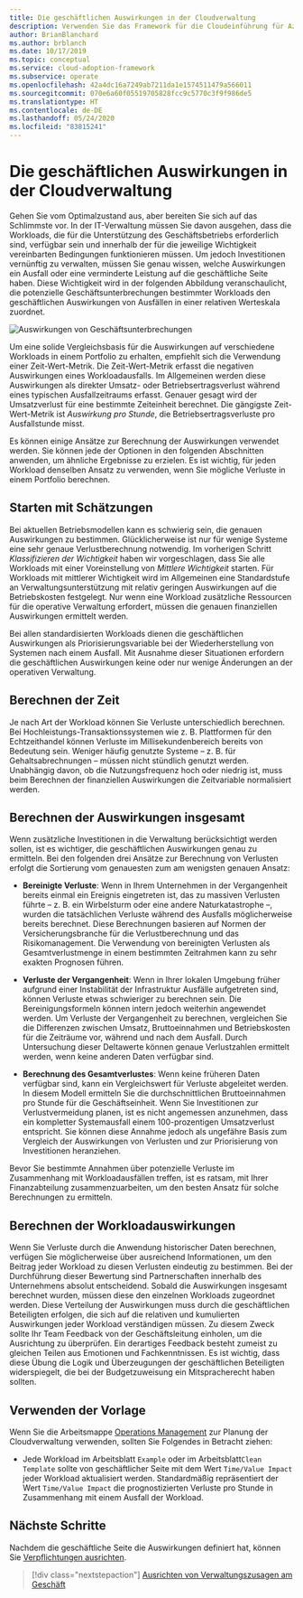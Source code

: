 ```yaml
---
title: Die geschäftlichen Auswirkungen in der Cloudverwaltung
description: Verwenden Sie das Framework für die Cloudeinführung für Azure, um zu erfahren, wie Sie die Auswirkungen ermitteln, die Ausfälle oder Leistungsbeeinträchtigungen auf Ihr Unternehmen haben können, und wie Sie sich damit vertraut machen können.
author: BrianBlanchard
ms.author: brblanch
ms.date: 10/17/2019
ms.topic: conceptual
ms.service: cloud-adoption-framework
ms.subservice: operate
ms.openlocfilehash: 42a4dc16a7249ab7211da1e1574511479a566011
ms.sourcegitcommit: 070e6a60f05519705828fcc9c5770c3f9f986de5
ms.translationtype: HT
ms.contentlocale: de-DE
ms.lasthandoff: 05/24/2020
ms.locfileid: "83815241"
---
```

# <a name="business-impact-in-cloud-management"></a>Die geschäftlichen Auswirkungen in der Cloudverwaltung

Gehen Sie vom Optimalzustand aus, aber bereiten Sie sich auf das Schlimmste vor. In der IT-Verwaltung müssen Sie davon ausgehen, dass die Workloads, die für die Unterstützung des Geschäftsbetriebs erforderlich sind, verfügbar sein und innerhalb der für die jeweilige Wichtigkeit vereinbarten Bedingungen funktionieren müssen. Um jedoch Investitionen vernünftig zu verwalten, müssen Sie genau wissen, welche Auswirkungen ein Ausfall oder eine verminderte Leistung auf die geschäftliche Seite haben. Diese Wichtigkeit wird in der folgenden Abbildung veranschaulicht, die potenzielle Geschäftsunterbrechungen bestimmter Workloads den geschäftlichen Auswirkungen von Ausfällen in einer relativen Werteskala zuordnet.

![Auswirkungen von Geschäftsunterbrechungen](../../_images/manage/time-value-impact.png)

Um eine solide Vergleichsbasis für die Auswirkungen auf verschiedene Workloads in einem Portfolio zu erhalten, empfiehlt sich die Verwendung einer Zeit-Wert-Metrik. Die Zeit-Wert-Metrik erfasst die negativen Auswirkungen eines Workloadausfalls. Im Allgemeinen werden diese Auswirkungen als direkter Umsatz- oder Betriebsertragsverlust während eines typischen Ausfallzeitraums erfasst. Genauer gesagt wird der Umsatzverlust für eine bestimmte Zeiteinheit berechnet. Die gängigste Zeit-Wert-Metrik ist _Auswirkung pro Stunde_, die Betriebsertragsverluste pro Ausfallstunde misst.

Es können einige Ansätze zur Berechnung der Auswirkungen verwendet werden. Sie können jede der Optionen in den folgenden Abschnitten anwenden, um ähnliche Ergebnisse zu erzielen. Es ist wichtig, für jeden Workload denselben Ansatz zu verwenden, wenn Sie mögliche Verluste in einem Portfolio berechnen.

## <a name="start-with-estimates"></a>Starten mit Schätzungen

Bei aktuellen Betriebsmodellen kann es schwierig sein, die genauen Auswirkungen zu bestimmen. Glücklicherweise ist nur für wenige Systeme eine sehr genaue Verlustberechnung notwendig. Im vorherigen Schritt _Klassifizieren der Wichtigkeit_ haben wir vorgeschlagen, dass Sie alle Workloads mit einer Voreinstellung von _Mittlere Wichtigkeit_ starten. Für Workloads mit mittlerer Wichtigkeit wird im Allgemeinen eine Standardstufe an Verwaltungsunterstützung mit relativ geringen Auswirkungen auf die Betriebskosten festgelegt. Nur wenn eine Workload zusätzliche Ressourcen für die operative Verwaltung erfordert, müssen die genauen finanziellen Auswirkungen ermittelt werden.

Bei allen standardisierten Workloads dienen die geschäftlichen Auswirkungen als Priorisierungsvariable bei der Wiederherstellung von Systemen nach einem Ausfall. Mit Ausnahme dieser Situationen erfordern die geschäftlichen Auswirkungen keine oder nur wenige Änderungen an der operativen Verwaltung.

## <a name="calculate-time"></a>Berechnen der Zeit

Je nach Art der Workload können Sie Verluste unterschiedlich berechnen. Bei Hochleistungs-Transaktionssystemen wie z. B. Plattformen für den Echtzeithandel können Verluste im Millisekundenbereich bereits von Bedeutung sein. Weniger häufig genutzte Systeme – z. B. für Gehaltsabrechnungen – müssen nicht stündlich genutzt werden. Unabhängig davon, ob die Nutzungsfrequenz hoch oder niedrig ist, muss beim Berechnen der finanziellen Auswirkungen die Zeitvariable normalisiert werden.

## <a name="calculate-total-impact"></a>Berechnen der Auswirkungen insgesamt

Wenn zusätzliche Investitionen in die Verwaltung berücksichtigt werden sollen, ist es wichtiger, die geschäftlichen Auswirkungen genau zu ermitteln. Bei den folgenden drei Ansätze zur Berechnung von Verlusten erfolgt die Sortierung vom genauesten zum am wenigsten genauen Ansatz:

- **Bereinigte Verluste**: Wenn in Ihrem Unternehmen in der Vergangenheit bereits einmal ein Ereignis eingetreten ist, das zu massiven Verlusten führte – z. B. ein Wirbelsturm oder eine andere Naturkatastrophe –, wurden die tatsächlichen Verluste während des Ausfalls möglicherweise bereits berechnet. Diese Berechnungen basieren auf Normen der Versicherungsbranche für die Verlustberechnung und das Risikomanagement. Die Verwendung von bereinigten Verlusten als Gesamtverlustmenge in einem bestimmten Zeitrahmen kann zu sehr exakten Prognosen führen.

- **Verluste der Vergangenheit**: Wenn in Ihrer lokalen Umgebung früher aufgrund einer Instabilität der Infrastruktur Ausfälle aufgetreten sind, können Verluste etwas schwieriger zu berechnen sein. Die Bereinigungsformeln können intern jedoch weiterhin angewendet werden. Um Verluste der Vergangenheit zu berechnen, vergleichen Sie die Differenzen zwischen Umsatz, Bruttoeinnahmen und Betriebskosten für die Zeiträume vor, während und nach dem Ausfall. Durch Untersuchung dieser Deltawerte können genaue Verlustzahlen ermittelt werden, wenn keine anderen Daten verfügbar sind.

- **Berechnung des Gesamtverlustes**: Wenn keine früheren Daten verfügbar sind, kann ein Vergleichswert für Verluste abgeleitet werden. In diesem Modell ermitteln Sie die durchschnittlichen Bruttoeinnahmen pro Stunde für die Geschäftseinheit. Wenn Sie Investitionen zur Verlustvermeidung planen, ist es nicht angemessen anzunehmen, dass ein kompletter Systemausfall einem 100-prozentigen Umsatzverlust entspricht. Sie können diese Annahme jedoch als ungefähre Basis zum Vergleich der Auswirkungen von Verlusten und zur Priorisierung von Investitionen heranziehen.

Bevor Sie bestimmte Annahmen über potenzielle Verluste im Zusammenhang mit Workloadausfällen treffen, ist es ratsam, mit Ihrer Finanzabteilung zusammenzuarbeiten, um den besten Ansatz für solche Berechnungen zu ermitteln.

## <a name="calculate-workload-impact"></a>Berechnen der Workloadauswirkungen

Wenn Sie Verluste durch die Anwendung historischer Daten berechnen, verfügen Sie möglicherweise über ausreichend Informationen, um den Beitrag jeder Workload zu diesen Verlusten eindeutig zu bestimmen. Bei der Durchführung dieser Bewertung sind Partnerschaften innerhalb des Unternehmens absolut entscheidend. Sobald die Auswirkungen insgesamt berechnet wurden, müssen diese den einzelnen Workloads zugeordnet werden. Diese Verteilung der Auswirkungen muss durch die geschäftlichen Beteiligten erfolgen, die sich auf die relativen und kumulierten Auswirkungen jeder Workload verständigen müssen. Zu diesem Zweck sollte Ihr Team Feedback von der Geschäftsleitung einholen, um die Ausrichtung zu überprüfen. Ein derartiges Feedback besteht zumeist zu gleichen Teilen aus Emotionen und Fachkenntnissen. Es ist wichtig, dass diese Übung die Logik und Überzeugungen der geschäftlichen Beteiligten widerspiegelt, die bei der Budgetzuweisung ein Mitspracherecht haben sollten.

## <a name="use-the-template"></a>Verwenden der Vorlage

Wenn Sie die Arbeitsmappe [Operations Management](https://raw.githubusercontent.com/Microsoft/CloudAdoptionFramework/master/manage/opsmanagementworkbook.xlsx) zur Planung der Cloudverwaltung verwenden, sollten Sie Folgendes in Betracht ziehen:

- Jede Workload im Arbeitsblatt `Example` oder im Arbeitsblatt`Clean Template` sollte von geschäftlicher Seite mit dem Wert `Time/Value Impact` jeder Workload aktualisiert werden. Standardmäßig repräsentiert der Wert `Time/Value Impact` die prognostizierten Verluste pro Stunde in Zusammenhang mit einem Ausfall der Workload.

## <a name="next-steps"></a>Nächste Schritte

Nachdem die geschäftliche Seite die Auswirkungen definiert hat, können Sie [Verpflichtungen ausrichten](./commitment.md).

> [!div class="nextstepaction"]
> [Ausrichten von Verwaltungszusagen am Geschäft](./commitment.md)
